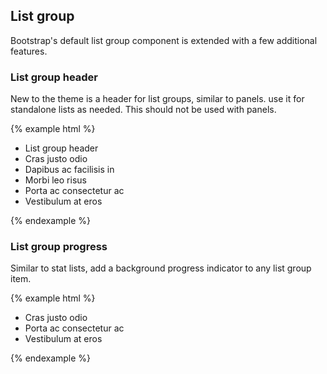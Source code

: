 ## List group

Bootstrap's default list group component is extended with a few additional features.

### List group header

New to the theme is a header for list groups, similar to panels. use it for standalone lists as needed. This should not be used with panels.

{% example html %}
<ul class="list-group">
  <li class="list-group-header">List group header</li>
  <li class="list-group-item">Cras justo odio</li>
  <li class="list-group-item">Dapibus ac facilisis in</li>
  <li class="list-group-item">Morbi leo risus</li>
  <li class="list-group-item">Porta ac consectetur ac</li>
  <li class="list-group-item">Vestibulum at eros</li>
</ul>
{% endexample %}


### List group progress

Similar to stat lists, add a background progress indicator to any list group item.

{% example html %}
<ul class="list-group">
  <li class="list-group-item">
    Cras justo odio
    <span class="list-group-progress" style="width: 75%;"></span>
  </li>
  <li class="list-group-item">
    Porta ac consectetur ac
    <span class="list-group-progress" style="width: 50%;"></span>
  </li>
  <li class="list-group-item">
    Vestibulum at eros
    <span class="list-group-progress" style="width: 25%;"></span>
  </li>
</ul>
{% endexample %}
